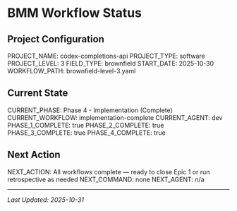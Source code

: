 # BMM Workflow Status

## Project Configuration

PROJECT_NAME: codex-completions-api
PROJECT_TYPE: software
PROJECT_LEVEL: 3
FIELD_TYPE: brownfield
START_DATE: 2025-10-30
WORKFLOW_PATH: brownfield-level-3.yaml

## Current State

CURRENT_PHASE: Phase 4 - Implementation (Complete)
CURRENT_WORKFLOW: implementation-complete
CURRENT_AGENT: dev
PHASE_1_COMPLETE: true
PHASE_2_COMPLETE: true
PHASE_3_COMPLETE: true
PHASE_4_COMPLETE: true

## Next Action

NEXT_ACTION: All workflows complete — ready to close Epic 1 or run retrospective as needed
NEXT_COMMAND: none
NEXT_AGENT: n/a

---

_Last Updated: 2025-10-31_
